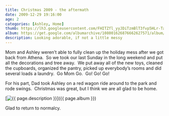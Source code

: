 ```yaml
---
title: Christmas 2009 - the aftermath
date: 2009-12-29 19:16:00
age: 2
categories: [Ashley, Home]
thumb: https://lh3.googleusercontent.com/FHITZfl_yyJDiTzmBlT3fvp5HLr-Ta3tEhSJTc71i4Pmy33t36Xuvv0i4HotzXRVmxM3T9G9Cv4_5WQzJQ=w293-h220
album: https://get.google.com/albumarchive/108001626876662627571/album/AF1QipORVYSk6Jb9klIQ7v9Nsa3sWZDkbi__d4_tLok4?authKey=CI2-36PquJjluAE
description: Looking adorable, if not a little messy
---
```

Mom and Ashley weren’t able to fully clean up the holiday mess after we got back from Athena.  So we took our last Sunday in the long weekend and put all the decorations and tree away.  We put away all of the new toys, cleaned the cupboards, organized the pantry, picked up everybody’s rooms and did several loads a laundry.  Go Mom Go.  Go! Go! Go!</p>  <p>For his part, Dad took Ashley on a red wagon ride around to the park and rode swings.  Christmas was great, but I think we are all glad to be home.

[<img src="{{ page.thumb }}" alt="{{ page.description }}" class="wyseguys-album"/>]({{ page.album }})

Glad to return to normalcy.